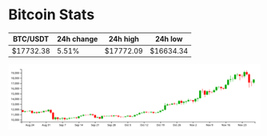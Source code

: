 # Bitcoin Stats

BTC/USDT|24h change|24h high|24h low|
|---|---|---|---|
|$17732.38|5.51%|$17772.09|$16634.34|

<img src="./chart.svg">
